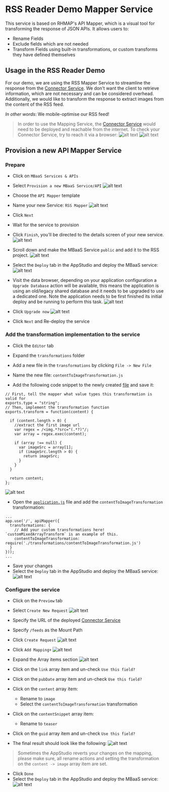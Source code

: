 # RSS Reader Demo Mapper Service
This service is based on RHMAP's API Mapper, which is a visual tool for transforming the response of JSON APIs. It allows users to:

* Rename Fields
* Exclude fields which are not needed
* Transform Fields using built-in transformations, or custom transforms they have defined themselves

## Usage in the RSS Reader Demo
For our demo, we are using the RSS Mapper Service to streamline the response from the [Connector Service](https://github.com/mmetting/RSS-Reader-Demo-RSS-Connector). We don't want the client to retrieve information, which are not necessary and can be considered overhead. Additionally, we would like to transform the response to extract images from the content of the RSS feed.

_In other words_: We mobile-optimise our RSS feed!

> In order to use the Mapping Service, the [Connector Service](https://github.com/mmetting/RSS-Reader-Demo-RSS-Connector) would need to be deployed and reachable from the internet. To check your Connector Service, try to reach it via a browser: ![alt text](./pictures/get_url.png "Get the URL") ![alt text](./pictures/append_feeds.png "Result")

## Provision a new API Mapper Service
### Prepare

- Click on `MBaaS Services & APIs`
- Select `Provision a new MBaaS Service/API`
![alt text](./pictures/mbaas_service.png "Provision a service")

- Choose the `API Mapper` template
- Name your new Service: `RSS Mapper`
![alt text](./pictures/specify_details.png "Specify the name")

- Click `Next`
- Wait for the service to provision
- Click `Finish`, you'll be directed to the details screen of your new service.
![alt text](./pictures/finish_provisioning.png "Finished provisioning")

- Scroll down and make the MBaaS Service `public` and add it to the RSS project.
![alt text](./pictures/make_public.png)

- Select the `Deploy` tab in the AppStudio and deploy the MBaaS service:
![alt text](./pictures/deployment_finished.png "Deployment finished")

- Visit the data browser, depending on your application configuration a `Upgrade Database` action will be available, this means the application is using an old/legacy shared database and it needs to be upgraded to use a dedicated one. Note the application needs to be first finished its initial deploy and be running to perform this task.
![alt text](./pictures/upgrade_database.png "Upgrade Database")

- Click `Upgrade now`
![alt text](./pictures/upgrade_now.png "Upgrade now")

- Click `Next` and Re-deploy the service

### Add the transformation implementation to the service

- Click the `Editor` tab
- Expand the `transformations` folder
- Add a new file in the `transformations` by clicking `File -> New File`

- Name the new file:  `contentToImageTransformation.js`
- Add the following code snippet to the newly created [file](./transformations/contentToImageTransformation.js) and save it:

```
// First, tell the mapper what value types this transformation is valid for
exports.type = "string";
// Then, implement the transformation function
exports.transform = function(content) {

  if (content.length > 0) {
    //extract the first image url
    var regex = /<img.*?src="(.*?)"/;
    var array = regex.exec(content);
    
    if (array !== null) {
      var imageSrc = array[1];  
      if (imageSrc.length > 0) {
        return imageSrc;   
      }
    }
  }
  
  return content;
};

```

![alt text](./pictures/transformations.png "contentToImageTransformation.js")

- Open the [`application.js`](./application.js) file and add the `contentToImageTransformation` transformation:

```
...
app.use('/', apiMapper({
  transformations: {
    // Add your custom transformations here! `customMixedArrayTransform` is an example of this.
    contentToImageTransformation: require('./transformations/contentToImageTransformation.js')
  }
}));
...
```
- Save your changes
- Select the `Deploy` tab in the AppStudio and deploy the MBaaS service:
![alt text](./pictures/deployment_finished.png "Deployment finished")

### Configure the service

- Click on the `Preview` tab
- Select `Create New Request`
![alt text](./pictures/add_new_request.png "Create a new request")

- Specify the URL of the deployed [Connector Service](https://github.com/mmetting/RSS-Reader-Demo-RSS-Connector)
- Specify `/feeds` as the Mount Path
- Click `Create Request` 
![alt text](./pictures/configuration_1.png "Add the URL and Mount Path")

- Click `Add Mapping+`
![alt text](./pictures/add_mapping.png "Click Add Mapping")

- Expand the Array items section
![alt text](./pictures/expanded_array_items.png "Expanded array items")

- Click on the `link` array item and un-check `Use this field?`
- Click on the `pubDate` array item and un-check `Use this field?`
- Click on the `content` array item:
    - Rename to `image`
    - Select the `contentToImageTransformation` transformation
- Click on the `contentSnippet` array item:    
    - Rename to `teaser`
- Click on the `guid` array item and un-check `Use this field?`

- The final result should look like the following:
![alt text](./pictures/mapping.png "Mapping")

> Sometimes the AppStudio reverts your changes on the mapping, please make sure, all rename actions and setting the transformation on the `content -> image` array item are set.

- Click `Done`
- Select the `Deploy` tab in the AppStudio and deploy the MBaaS service:
![alt text](./pictures/deployment_finished.png "Deployment finished")